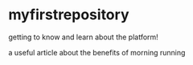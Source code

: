 # myfirstrepository
getting to know and learn about the platform!

a useful article about the benefits of morning running
